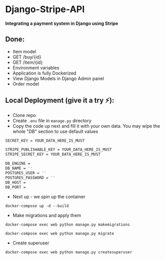 
# Django-Stripe-API

**Integrating a payment system in Django using Stripe**

## Done:

- Item model
- GET /buy/{id}
- GET /item/{id}
- Environment variables
- Application is fully Dockerized
- View Django Models in Django Admin panel
- Order model

## Local Deployment (give it a try &#9889;):

- Clone repo
- Create `.env` file in `manage.py` directory
- Copy the code up next and fill it with your own data. You may wipe
the whole "DB" section to use default values

```bash
SECRET_KEY = YOUR_DATA_HERE_IS_MUST

STRIPE_PUBLISHABLE_KEY = YOUR_DATA_HERE_IS_MUST
STRIPE_SECRET_KEY = YOUR_DATA_HERE_IS_MUST

DB_ENGINE = 
DB_NAME = ''
POSTGRES_USER = ''
POSTGRES_PASSWORD = ''
DB_HOST = 
DB_PORT = 
```

- Next up - we spin up the container

```commandline
docker-compose up -d --build
```

- Make migrations and apply them

```commandline
docker-compose exec web python manage.py makemigrations
```

```commandline
docker-compose exec web python manage.py migrate
```

- Create superuser

```commandline
docker-compose exec web python manage.py createsuperuser
```
